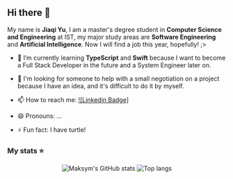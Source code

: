 ## Hi there 👋

My name is **Jiaqi Yu**, I am a master's degree student in **Computer Science and Engineering** at IST,  my major study areas are **Software Engineering** and **Artificial Intelligence**. Now I will find a job this year, hopefully! ;>

<!--- 🔭 I’m currently working on some full stack project-->
- 🌱 I’m currently learning **TypeScript** and **Swift** because I want to become a Full Stack Developer in the future and a System Engineer later on.
- 🤔 I'm looking for someone to help with a small negotiation on a project because I have an idea, and it's difficult to do it by myself.

- 📫 How to reach me: [![Linkedin Badge]](https://www.linkedin.com/in/jiaqi-yu-sun/)
- 😄 Pronouns: ...
- ⚡ Fun fact: I have turtle!

### My stats ⭐

<div align="center">
<img alt="Maksym's GitHub stats" src="https://github-readme-stats.vercel.app/api?username=jiaqiyusun&show_icons=true&theme=transparent"/>
<img alt="Top langs" src="https://github-readme-stats.vercel.app/api/top-langs/?username=jiaqiyusun&layout=compact&&langs_count=8"/>
</div>
